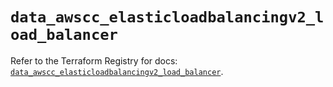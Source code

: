 # `data_awscc_elasticloadbalancingv2_load_balancer`

Refer to the Terraform Registry for docs: [`data_awscc_elasticloadbalancingv2_load_balancer`](https://registry.terraform.io/providers/hashicorp/awscc/0.70.0/docs/data-sources/elasticloadbalancingv2_load_balancer).
